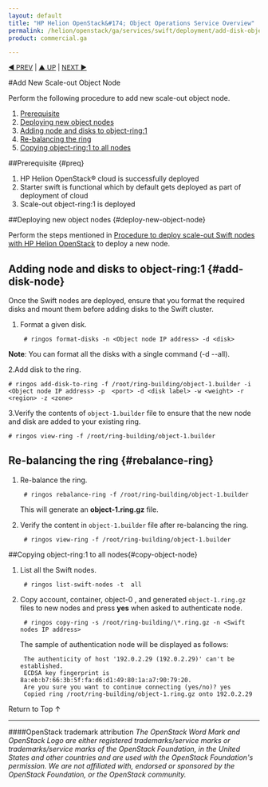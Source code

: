 ```yaml
---
layout: default
title: "HP Helion OpenStack&#174; Object Operations Service Overview"
permalink: /helion/openstack/ga/services/swift/deployment/add-disk-object-node/
product: commercial.ga

---
```

<!--UNDER REVISION-->

<script>

function PageRefresh {
onLoad="window.refresh"
}

PageRefresh();

</script>


<p style="font-size: small;"> <a href=" /helion/openstack/ga/services/object/swift/expand-cluster/">&#9664; PREV</a> | <a href=" /helion/openstack/ga/services/object/swift/expand-cluster/">&#9650; UP</a> | <a href=" /helion/openstack/ga/services/object/swift/Monitor-cluster/"> NEXT &#9654</a> </p>


#Add New Scale-out Object Node

Perform the following procedure to add new scale-out object node. 


1. [Prerequisite](#preq)
2. [Deploying new object nodes](#deploy-new-object-node)
3. [Adding node and disks to object-ring:1](#add-disk-node)
4. [Re-balancing the ring](#rebalance-ring)
5. [Copying object-ring:1 to all nodes](#copy-object-node)


##Prerequisite {#preq}

1. HP Helion OpenStack&#174; cloud is successfully deployed 
2. Starter swift is functional which by default gets deployed as part of deployment of cloud
3. Scale-out object-ring:1 is deployed

##Deploying new object nodes {#deploy-new-object-node}

Perform the steps mentioned in  [Procedure to deploy scale-out Swift nodes with HP Helion OpenStack](/helion/openstack/ga/services/swift/deployment-scale-out/) to deploy a new node.


## Adding node and disks to object-ring:1 {#add-disk-node}

Once the Swift nodes are deployed, ensure that you format the required disks and mount them before adding disks to the Swift cluster. 

1. Format a given disk.

		# ringos format-disks -n <Object node IP address> -d <disk>

**Note**: You can format all the disks with a single command (-d --all). 


2.Add disk to the ring. 

	# ringos add-disk-to-ring -f /root/ring-building/object-1.builder -i  <Object node IP address> -p  <port> -d <disk label> -w <weight> -r <region> -z <zone>

<!---
In the following sample displays the addition of disk to **192.0.2.29** and its output:

	# ringos add-disk-to-ring -f /root/ring-building/object-1.builder -i 192.0.2.29 -p 6000 -d a1410063335 -w 100 -r 1 -z 1
	Added disk 192.0.2.29:a1410063335 to ring --->


3.Verify the contents of `object-1.builder` file to ensure that the new node and disk are added to your existing ring.

	# ringos view-ring -f /root/ring-building/object-1.builder

## Re-balancing the ring {#rebalance-ring}

1. Re-balance the ring.

		# ringos rebalance-ring -f /root/ring-building/object-1.builder

	This will generate an **object-1.ring.gz** file.

2. Verify the content in `object-1.builder` file after re-balancing the ring.

		# ringos view-ring -f /root/ring-building/object-1.builder


##Copying object-ring:1 to all nodes{#copy-object-node}

1. List all the Swift nodes. 

		# ringos list-swift-nodes -t  all
 
2. Copy account, container, object-0 , and generated `object-1.ring.gz` files to new nodes and press **yes** when asked to authenticate node. 

		# ringos copy-ring -s /root/ring-building/\*.ring.gz -n <Swift nodes IP address>


	The sample of authentication node will be displayed as follows:

		The authenticity of host '192.0.2.29 (192.0.2.29)' can't be established.
		ECDSA key fingerprint is 8a:eb:b7:66:3b:5f:fa:d6:d1:49:80:1a:a7:90:79:20.
		Are you sure you want to continue connecting (yes/no)? yes
		Copied ring /root/ring-building/object-1.ring.gz onto 192.0.2.29

<a href="#top" style="padding:14px 0px 14px 0px; text-decoration: none;"> Return to Top &#8593; </a>


----
####OpenStack trademark attribution
*The OpenStack Word Mark and OpenStack Logo are either registered trademarks/service marks or trademarks/service marks of the OpenStack Foundation, in the United States and other countries and are used with the OpenStack Foundation's permission. We are not affiliated with, endorsed or sponsored by the OpenStack Foundation, or the OpenStack community.*
